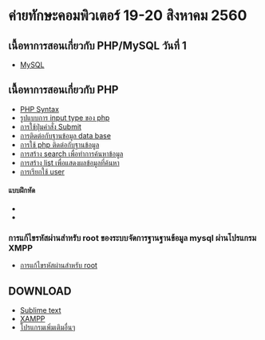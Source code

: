 # ค่ายทักษะคอมพิวเตอร์ 19-20 สิงหาคม 2560



## เนื้อหาการสอนเกี่ยวกับ PHP/MySQL วันที่ 1
* [MySQL](https://jakkapat.gitbooks.io/mysql)


## เนื้อหาการสอนเกี่ยวกับ PHP
* [PHP Syntax](https://jakkapat.gitbooks.io/phpmysql/content/chapter1/php-syntax.html)
* [รูปแบบการ input type ของ php](https://jakkapat.gitbooks.io/phpmysql/content/input-php.html)
* [การใช้ปุ่มคำสั่ง Submit](https://jakkapat.gitbooks.io/phpmysql/content/chapter1/submit.html)
* [การติดต่อกับฐานข้อมูล data base](https://jakkapat.gitbooks.io/phpmysql/content/chapter1/data-base.html)
* [การใช้ php ติดต่อกับฐานข้อมูล](https://jakkapat.gitbooks.io/phpmysql/content/php.html)
* [การสร้าง search เพื่อทำการค้นหาข้อมูล](https://jakkapat.gitbooks.io/phpmysql/content/search.html)
* [การสร้าง list เพื่อแสดงผลข้อมูลที่ค้นหา](https://jakkapat.gitbooks.io/phpmysql/content/list.html)
* [การเรียกใช้ user](https://jakkapat.gitbooks.io/phpmysql/content/user.html)
#### แบบฝึกหัด
* []()
* []()

### การแก้ไขรหัสผ่านสำหรับ root ของระบบจัดการฐานฐานข้อมูล mysql ผ่านโปรแกรม XMPP
* [การแก้ไขรหัสผ่านสำหรับ root](https://jakkapat.gitbooks.io/phpmysql/content/root.html)


## DOWNLOAD
* [Sublime text](http://www.chanthaburi.buu.ac.th/~worawit/Download/Sublime%20Text%20Build%203083%20Setup.exe)
* [XAMPP](http://www.chanthaburi.buu.ac.th/~worawit/Download/xampp-win32-1.8.3-3-VC11-installer.exe)
* [โปรแกรมเพิ่มเติมอื่นๆ](http://www.chanthaburi.buu.ac.th/~worawit/download.php)
